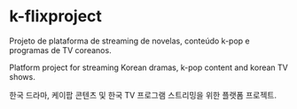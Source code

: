 # k-flixproject
Projeto de plataforma de streaming de novelas, conteúdo k-pop e programas de TV coreanos. 

Platform project for streaming Korean dramas, k-pop content and korean TV shows.  

한국 드라마, 케이팝 콘텐츠 및 한국 TV 프로그램 스트리밍을 위한 플랫폼 프로젝트.
